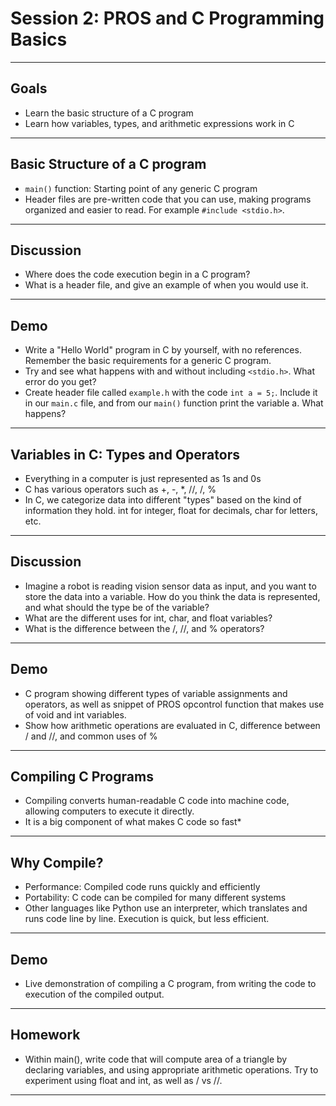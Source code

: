 # **Session 2: PROS and C Programming Basics**

---

## Goals

* Learn the basic structure of a C program
* Learn how variables, types, and arithmetic expressions work in C

---

## Basic Structure of a C program

<!-- * Note: 

* Explanation of the main function, and its significance in a C program. We will discuss how all program execution in C starts from our main function.
* Review how to properly indent, space, and format code properly for readability and consistency.
* Give basic explanation of header, i.e. what does #include <stdio.h> mean. Header files are files with a '.h' extension and contains code that we can import into our current file. It is useful for code organization and readability.
 -->
* `main()` function: Starting point of any generic C program
* Header files are pre-written code that you can use, making programs organized and easier to read. For example `#include <stdio.h>`.

---

## Discussion

* Where does the code execution begin in a C program?
* What is a header file, and give an example of when you would use it.

---

## Demo

* Write a "Hello World" program in C by yourself, with no references. Remember the basic requirements for a generic C program.
* Try and see what happens with and without including `<stdio.h>`. What error do you get?
* Create header file called `example.h` with the code `int a = 5;`. Include it in our `main.c` file, and from our `main()` function print the variable a. What happens?

---

## Variables in C: Types and Operators

<!-- Illustration: 

Show basics of how computers execute code by showing simplified image of PROS source code file user has written, then draw arrows to file showing file after each step where it is compiled, linked, and finally 1s and 0s a computer can execute
The source code file can just be 

autonomous() {
    ....
}
-->
* Everything in a computer is just represented as 1s and 0s
* C has various operators such as +, -, *, //, /, %
* In C, we categorize data into different "types" based on the kind of information they hold. int for integer, float for decimals, char for letters, etc.

---

## Discussion

<!-- Illustration:

VEX clawbot in arena with vision sensor seeing a green triball in front of it, and receiving it as input data that programmer can use in their code with PROS

-->
* Imagine a robot is reading vision sensor data as input, and you want to store the data into a variable. How do you think the data is represented, and what should the type be of the variable?
* What are the different uses for int, char, and float variables?
* What is the difference between the /, //, and % operators?

---

## Demo

* C program showing different types of variable assignments and operators, as well as snippet of PROS opcontrol function that makes use of void and int variables.
* Show how arithmetic operations are evaluated in C, difference between / and //, and common uses of %

---

## Compiling C Programs

<!-- * Basic introduction to the concept of compiling - i.e. transforming C code into executable format.
* Why compiling is necessary in C, unlike some other languages such as Python. -->
* Compiling converts human-readable C code into machine code, allowing computers to execute it directly.
* It is a big component of what makes C code so fast*

---

## Why Compile?

* Performance: Compiled code runs quickly and efficiently
* Portability: C code can be compiled for many different systems
* Other languages like Python use an interpreter, which translates and runs code line by line. Execution is quick, but less efficient.

---

## Demo

* Live demonstration of compiling a C program, from writing the code to execution of the compiled output.

---

## Homework

* Within main(), write code that will compute area of a triangle by declaring variables, and using appropriate arithmetic operations. Try to experiment using float and int, as well as / vs //.

---

